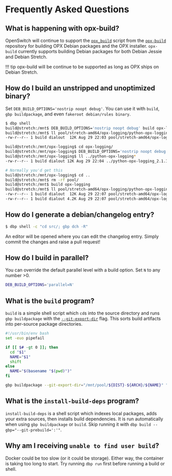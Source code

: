 # Frequently Asked Questions

## What is happening with opx-build?

OpenSwitch will continue to support the [`opx_build`](https://github.com/open-switch/opx-build/blob/master/scripts/opx_build) script from the [`opx-build`](https://github.com/open-switch/opx-build) repository for building OPX Debian packages and the OPX installer. `opx-build` currently supports building Debian packages for both Debian Jessie and Debian Stretch.

!!! tip
    opx-build will be continue to be supported as long as OPX ships on Debian Stretch.

## How do I build an unstripped and unoptimized binary?

Set `DEB_BUILD_OPTIONS='nostrip noopt debug'`. You can use it with `build`, `gbp buildpackage`, and even `fakeroot debian/rules binary`.

```bash
$ dbp shell
build@stretch:/mnt$ DEB_BUILD_OPTIONS='nostrip noopt debug' build opx-logging
build@stretch:/mnt$ ll pool/stretch-amd64/opx-logging/python-opx-logging*
-rw-r--r-- 1 build dialout  12K Aug 29 22:03 pool/stretch-amd64/opx-logging/python-opx-logging_2.1.1_amd64.deb

build@stretch:/mnt/opx-logging$ cd opx-logging/
build@stretch:/mnt/opx-logging$ DEB_BUILD_OPTIONS='nostrip noopt debug' gbp buildpackage
build@stretch:/mnt/opx-logging$ ll ../python-opx-logging*
-rw-r--r-- 1 build dialout 12K Aug 29 22:04 ../python-opx-logging_2.1.1_amd64.deb

# Normally you'd get this
build@stretch:/mnt/opx-logging$ cd ..
build@stretch:/mnt$ rm -rf pool/
build@stretch:/mnt$ build opx-logging
build@stretch:/mnt$ ll pool/stretch-amd64/opx-logging/python-opx-logging*
-rw-r--r-- 1 build dialout  12K Aug 29 22:07 pool/stretch-amd64/opx-logging/python-opx-logging-dbgsym_2.1.1_amd64.deb
-rw-r--r-- 1 build dialout 4.2K Aug 29 22:07 pool/stretch-amd64/opx-logging/python-opx-logging_2.1.1_amd64.deb
```

## How do I generate a debian/changelog entry?

```bash
$ dbp shell -c "cd src/; gbp dch -R"
```

An editor will be opened where you can edit the changelog entry. Simply commit the changes and raise a pull request!

## How do I build in parallel?

You can override the default parallel level with a build option. Set `N` to any number >0.

```bash
DEB_BUILD_OPTIONS='parallel=N'
```

## What is the `build` program?

`build` is a simple shell script which `cd`s into the source directory and runs `gbp buildpackage` with the [`--git-export-dir`](http://honk.sigxcpu.org/projects/git-buildpackage/manual-html/man.gbp.buildpackage.html) flag. This sorts build artifacts into per-source package directories.

```bash
#!/usr/bin/env bash
set -euo pipefail

if [[ $# -gt 0 ]]; then
  cd "$1"
  NAME="$1"
  shift
else
  NAME="$(basename "$(pwd)")"
fi

gbp buildpackage --git-export-dir="/mnt/pool/${DIST}-${ARCH}/${NAME}" "$@"
```

## What is the `install-build-deps` program?

`install-build-deps` is a shell script which indexes local packages, adds your extra sources, then installs build dependencies. It is run automatically when using `gbp buildpackage` or `build`. Skip running it with `dbp build --gbp="--git-prebuild=':'"`.

## Why am I receiving `unable to find user build`?

Docker could be too slow (or it could be storage). Either way, the container is taking too long to start. Try running `dbp run` first before running a build or shell.
